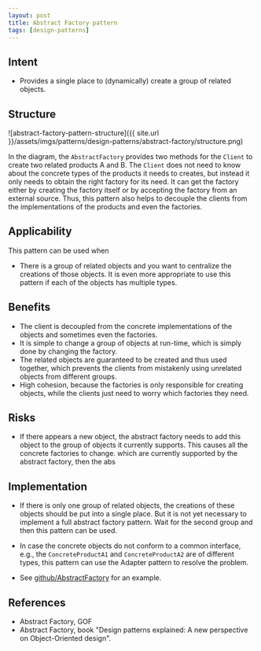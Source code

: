 ```yaml
---
layout: post
title: Abstract Factory pattern
tags: [design-patterns]
---
```


## Intent

- Provides a single place to (dynamically) create a group of related objects.

## Structure

![abstract-factory-pattern-structure]({{ site.url }}/assets/imgs/patterns/design-patterns/abstract-factory/structure.png)

In the diagram, the `AbstractFactory` provides two methods for the `Client` to create two related products A and B. The `Client` does not need to know about the concrete types of the products it needs to creates, but instead it only needs to obtain the right factory for its need. It can get the factory either by creating the factory itself or by accepting the factory from an external source. Thus, this pattern also helps to decouple the clients from the implementations of the products and even the factories.

<!--break-->

## Applicability

This pattern can be used when

- There is a group of related objects and you want to centralize the creations of those objects. It is even more appropriate to use this pattern if each of the objects has multiple types.

## Benefits

- The client is decoupled from the concrete implementations of the objects and sometimes even the factories.
- It is simple to change a group of objects at run-time, which is simply done by changing the factory.
- The related objects are guaranteed to be created and thus used together, which prevents the clients from mistakenly using unrelated objects from different groups.
- High cohesion, because the factories is only responsible for creating objects, while the clients just need to worry which factories they need.

## Risks

- If there appears a new object, the abstract factory needs to add this object to the group of objects it currently supports. This causes all the concrete factories to change. which are currently supported by the abstract factory, then the abs

## Implementation

- If there is only one group of related objects, the creations of these objects should be put into a single place. But it is not yet necessary to implement a full abstract factory pattern. Wait for the second group and then this pattern can be used.

- In case the concrete objects do not conform to a common interface, e.g., the `ConcreteProductA1` and `ConcreteProductA2` are of different types, this pattern can use the Adapter pattern to resolve the problem.

- See [github/AbstractFactory](https://github.com/khanhpdt/design-patterns/tree/master/src/main/java/org/khanhpdt/designpatterns/abstractfactory) for an example.

## References

- Abstract Factory, GOF
- Abstract Factory, book "Design patterns explained: A new perspective on Object-Oriented design".
